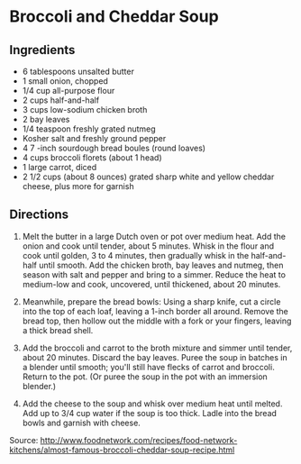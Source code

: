 Broccoli and Cheddar Soup
=========================

Ingredients
-----------
* 6 tablespoons unsalted butter
* 1 small onion, chopped
* 1/4 cup all-purpose flour
* 2 cups half-and-half
* 3 cups low-sodium chicken broth
* 2 bay leaves
* 1/4 teaspoon freshly grated nutmeg
* Kosher salt and freshly ground pepper
* 4 7 -inch sourdough bread boules (round loaves)
* 4 cups broccoli florets (about 1 head)
* 1 large carrot, diced
* 2 1/2 cups (about 8 ounces) grated sharp white and yellow cheddar cheese, plus
    more for garnish

Directions
----------
1. Melt the butter in a large Dutch oven or pot over medium heat. Add the onion
    and cook until tender, about 5 minutes. Whisk in the flour and cook until
    golden, 3 to 4 minutes, then gradually whisk in the half-and-half until
    smooth.  Add the chicken broth, bay leaves and nutmeg, then season with
    salt and pepper and bring to a simmer. Reduce the heat to medium-low and
    cook, uncovered, until thickened, about 20 minutes.

2. Meanwhile, prepare the bread bowls: Using a sharp knife, cut a circle into
    the top of each loaf, leaving a 1-inch border all around. Remove the bread
    top, then hollow out the middle with a fork or your fingers, leaving a
    thick bread shell.

3. Add the broccoli and carrot to the broth mixture and simmer until tender,
    about 20 minutes. Discard the bay leaves. Puree the soup in batches in a
    blender until smooth; you'll still have flecks of carrot and broccoli.
    Return to the pot. (Or puree the soup in the pot with an immersion blender.)

4. Add the cheese to the soup and whisk over medium heat until melted. Add up to
    3/4 cup water if the soup is too thick. Ladle into the bread bowls and
    garnish with cheese.

Source: http://www.foodnetwork.com/recipes/food-network-kitchens/almost-famous-broccoli-cheddar-soup-recipe.html

